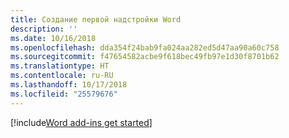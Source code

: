 ```yaml
---
title: Создание первой надстройки Word
description: ''
ms.date: 10/16/2018
ms.openlocfilehash: dda354f24bab9fa024aa282ed5d47aa90a60c758
ms.sourcegitcommit: f47654582acbe9f618bec49fb97e1d30f8701b62
ms.translationtype: HT
ms.contentlocale: ru-RU
ms.lasthandoff: 10/17/2018
ms.locfileid: "25579676"
---
```

[!include[Word add-ins get started](../includes/file-get-started-word.md)]